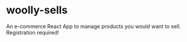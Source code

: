 # woolly-sells
An e-commerce React App to manage products you would want to sell. Registration required!
